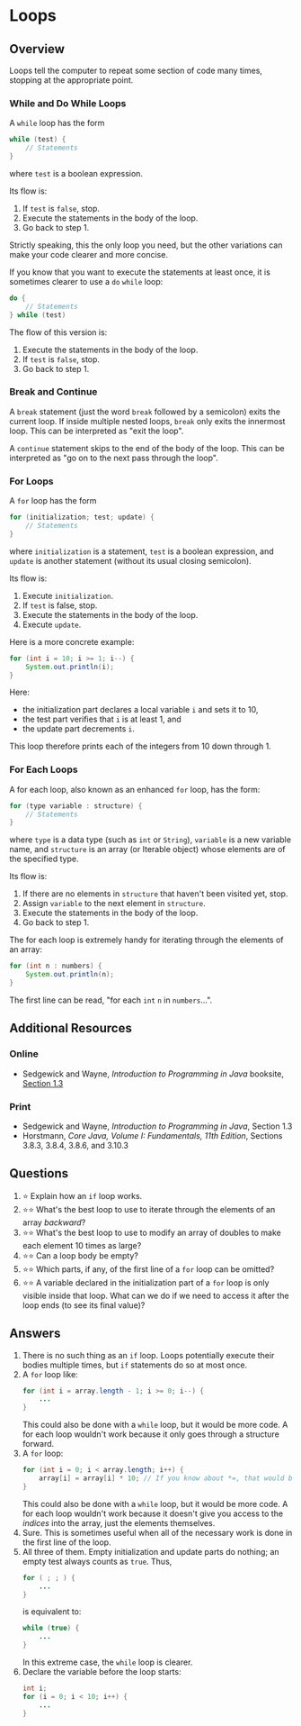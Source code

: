 # Loops
## Overview
Loops tell the computer to repeat some section of code many times, stopping at the appropriate point.
### While and Do While Loops
A `while` loop has the form
```java
while (test) {
    // Statements
}
```
where `test` is a boolean expression.

Its flow is:
1. If `test` is `false`, stop.
1. Execute the statements in the body of the loop.
1. Go back to step 1.

Strictly speaking, this the only loop you need, but the other variations can make your code clearer and more concise.

If you know that you want to execute the statements at least once, it is sometimes clearer to use a `do` `while` loop:
```java
do {
    // Statements
} while (test)
```
The flow of this version is:
1. Execute the statements in the body of the loop.
1. If `test` is `false`, stop.
1. Go back to step 1.
### Break and Continue
A `break` statement (just the word `break` followed by a semicolon) exits the current loop. If inside multiple nested loops, `break` only exits the innermost loop. This can be interpreted as "exit the loop".

A `continue` statement skips to the end of the body of the loop. This can be interpreted as "go on to the next pass through the loop".
### For Loops
A `for` loop has the form
```java
for (initialization; test; update) {
    // Statements
}
```
where `initialization` is a statement, `test` is a boolean expression, and `update` is another statement (without its usual closing semicolon).

Its flow is:
1. Execute `initialization`.
2. If `test` is false, stop.
3. Execute the statements in the body of the loop.
4. Execute `update`.

Here is a more concrete example:
```java
for (int i = 10; i >= 1; i--) {
    System.out.println(i);
}
```
Here:
- the initialization part declares a local variable `i` and sets it to 10,
- the test part verifies that `i` is at least 1, and
- the update part decrements `i`.

This loop therefore prints each of the integers from 10 down through 1.
### For Each Loops
A for each loop, also known as an enhanced `for` loop, has the form:
```java
for (type variable : structure) {
    // Statements
}
```
where `type` is a data type (such as `int` or `String`), `variable` is a new variable name, and `structure` is an array (or Iterable object) whose elements are of the specified type.

Its flow is:
1. If there are no elements in `structure` that haven't been visited yet, stop.
2. Assign `variable` to the next element in `structure`.
3. Execute the statements in the body of the loop.
4. Go back to step 1.

The for each loop is extremely handy for iterating through the elements of an array:
```java
for (int n : numbers) {
    System.out.println(n);
}
```
The first line can be read, "for each `int` `n` in `numbers`...".
## Additional Resources
### Online
- Sedgewick and Wayne, *Introduction to Programming in Java* booksite, [Section 1.3](https://introcs.cs.princeton.edu/java/13flow/)
### Print
- Sedgewick and Wayne, *Introduction to Programming in Java*, Section 1.3
- Horstmann, *Core Java, Volume I: Fundamentals, 11th Edition*, Sections 3.8.3, 3.8.4, 3.8.6, and 3.10.3
## Questions
1. :star: Explain how an `if` loop works.
1. :star::star: What's the best loop to use to iterate through the elements of an array *backward*?
1. :star::star: What's the best loop to use to modify an array of doubles to make each element 10 times as large?
1. :star::star: Can a loop body be empty?
1. :star::star: Which parts, if any, of the first line of a `for` loop can be omitted?
1. :star::star: A variable declared in the initialization part of a `for` loop is only visible inside that loop. What can we do if we need to access it after the loop ends (to see its final value)?
## Answers
1. There is no such thing as an `if` loop. Loops potentially execute their bodies multiple times, but `if` statements do so at most once.
1. A `for` loop like:
    ```java
    for (int i = array.length - 1; i >= 0; i--) {
        ...
    }
    ```
    This could also be done with a `while` loop, but it would be more code. A for each loop wouldn't work because it only goes through a structure forward.
1. A `for` loop:
    ```java
    for (int i = 0; i < array.length; i++) {
        array[i] = array[i] * 10; // If you know about *=, that would be even better
    }
    ```
    This could also be done with a `while` loop, but it would be more code. A for each loop wouldn't work because it doesn't give you access to the *indices* into the array, just the elements themselves.
1. Sure. This is sometimes useful when all of the necessary work is done in the first line of the loop.
1. All three of them. Empty initialization and update parts do nothing; an empty test always counts as `true`. Thus,
    ```java
    for ( ; ; ) {
        ...
    }
    ```
    is equivalent to:
    ```java
    while (true) {
        ...
    }
    ```
    In this extreme case, the `while` loop is clearer.
1. Declare the variable before the loop starts:
    ```java
    int i;
    for (i = 0; i < 10; i++) {
        ...
    }
    ```
